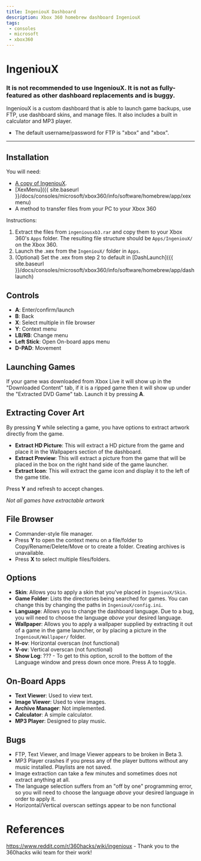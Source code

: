 ```yaml
---
title: IngeniouX Dashboard
description: Xbox 360 homebrew dashboard IngeniouX
tags:
 - consoles
 - microsoft
 - xbox360
---
```


# IngeniouX

### It is not recommended to use IngeniouX. It is not as fully-featured as other dashboard replacements and is buggy.

IngeniouX is a custom dashboard that is able to launch game backups, use FTP, use dashboard skins, and manage files. It also includes a built in calculator and MP3 player. 

- The default username/password for FTP is "xbox" and "xbox".

------

## Installation

You will need: 

- [A copy of IngeniouX](http://www.mediafire.com/file/3hzk7vcoqpfgqmk/ingeniouxb3.rar/file).
- [XexMenu]({{ site.baseurl }}/docs/consoles/microsoft/xbox360/info/software/homebrew/app/xexmenu)
- A method to transfer files from your PC to your Xbox 360

Instructions:

1. Extract the files from `ingeniousxb3.rar` and copy them to your Xbox 360's `Apps` folder. The resulting file structure should be `Apps/IngeniouX/` on the Xbox 360.
2. Launch the .xex from the `IngeniouX/` folder in `Apps`.
3. (Optional) Set the .xex from step 2 to default in [DashLaunch]({{ site.baseurl }}/docs/consoles/microsoft/xbox360/info/software/homebrew/app/dashlaunch)

## Controls

- **A**: Enter/confirm/launch
- **B**: Back
- **X**: Select multiple in file browser
- **Y**: Context menu
- **LB/RB**: Change menu
- **Left Stick**: Open On-board apps menu
- **D-PAD**: Movement

## Launching Games

If your game was downloaded from Xbox Live it will show up in the "Downloaded Content" tab, if it is a ripped game then it will show up under the "Extracted DVD Game" tab. Launch it by pressing **A**.

## Extracting Cover Art

By pressing **Y** while selecting a game, you have options to extract artwork directly from the game.

- **Extract HD Picture**: This will extract a HD picture from the game and place it in the Wallpapers section of the dashboard.
- **Extract Preview**: This will extract a picture from the game that will be placed in the box on the right hand side of the game launcher.
- **Extract Icon**: This will extract the game icon and display it to the left of the game title.

Press **Y** and refresh to accept changes.

*Not all games have extractable artwork*

## File Browser

- Commander-style file manager.
- Press **Y** to open the context menu on a file/folder to Copy/Rename/Delete/Move or to create a folder. Creating archives is unavailable.
- Press **X** to select multiple files/folders.

## Options

- **Skin**: Allows you to apply a skin that you've placed in `IngeniouX/Skin`.
- **Game Folder**: Lists the directories being searched for games. You can change this by changing the paths in `IngeniouX/config.ini`.
- **Language**: Allows you to change the dashboard language. Due to a bug, you will need to choose the language *above* your desired language.
- **Wallpaper**: Allows you to apply a wallpaper supplied by extracting it out of a game in the game launcher, or by placing a picture in the `IngeniouX/Wallpaper/` folder.
- **H-ov**: Horizontal overscan (not functional)
- **V-ov**: Vertical overscan (not functional)
- **Show Log**: ??? - To get to this option, scroll to the bottom of the Language window and press down once more. Press A to toggle.

## On-Board Apps

- **Text Viewer**: Used to view text.
- **Image Viewer**: Used to view images. 
- **Archive Manager**: Not implemented.
- **Calculator**: A simple calculator.
- **MP3 Player**: Designed to play music.

## Bugs

- FTP, Text Viewer, and Image Viewer appears to be broken in Beta 3.
- MP3 Player crashes if you press any of the player buttons without any music installed. Playlists are not saved.
- Image extraction can take a few minutes and sometimes does not extract anything at all.
- The language selection suffers from an "off by one" programming error, so you will need to choose the language *above* your desired language in order to apply it.
- Horizontal/Vertical overscan settings appear to be non functional

# References

https://www.reddit.com/r/360hacks/wiki/ingenioux - Thank you to the 360hacks wiki team for their work!

